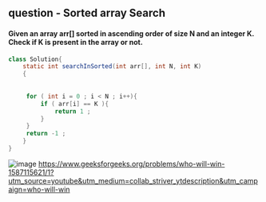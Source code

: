 ## question - Sorted array Search 
#### Given an array arr[] sorted in ascending order of size N and an integer K. Check if K is present in the array or not.
```java
class Solution{
    static int searchInSorted(int arr[], int N, int K)
    {
        
        
     for ( int i = 0 ; i < N ; i++){
         if ( arr[i] == K ){
             return 1 ;
         }
     }
     return -1 ;
    }
}
```


![image](https://github.com/user-attachments/assets/c11082a2-b11b-4f8d-b322-3f6dc4b122ab)
https://www.geeksforgeeks.org/problems/who-will-win-1587115621/1?utm_source=youtube&utm_medium=collab_striver_ytdescription&utm_campaign=who-will-win
